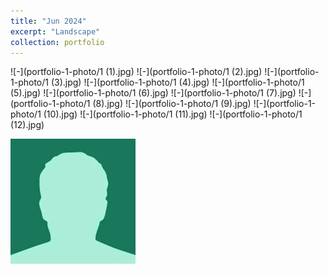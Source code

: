 ```yaml
---
title: "Jun 2024"
excerpt: "Landscape"
collection: portfolio
---
```


![-](portfolio-1-photo/1 (1).jpg)
![-](portfolio-1-photo/1 (2).jpg)
![-](portfolio-1-photo/1 (3).jpg)
![-](portfolio-1-photo/1 (4).jpg)
![-](portfolio-1-photo/1 (5).jpg)
![-](portfolio-1-photo/1 (6).jpg)
![-](portfolio-1-photo/1 (7).jpg)
![-](portfolio-1-photo/1 (8).jpg)
![-](portfolio-1-photo/1 (9).jpg)
![-](portfolio-1-photo/1 (10).jpg)
![-](portfolio-1-photo/1 (11).jpg)
![-](portfolio-1-photo/1 (12).jpg)


![-](portfolio-1-photo/bio-photo-2.jpg)